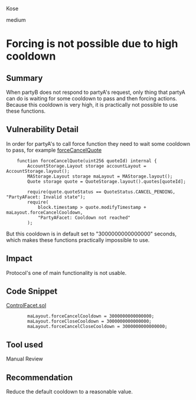 Kose

medium

# Forcing is not possible due to high cooldown

## Summary
When partyB does not respond to partyA's request, only thing that partyA can do is waiting for some cooldown to pass and then forcing actions. Because this cooldown is very high, it is practically not possible to use these functions.
## Vulnerability Detail
In order for partyA's to call force function they need to wait some cooldown to pass, for example [forceCancelQuote](https://github.com/sherlock-audit/2023-06-symmetrical/blob/main/symmio-core/contracts/facets/PartyA/PartyAFacetImpl.sol/#L209-L218)
```solidity
    function forceCancelQuote(uint256 quoteId) internal {
        AccountStorage.Layout storage accountLayout = AccountStorage.layout();
        MAStorage.Layout storage maLayout = MAStorage.layout();
        Quote storage quote = QuoteStorage.layout().quotes[quoteId];

        require(quote.quoteStatus == QuoteStatus.CANCEL_PENDING, "PartyAFacet: Invalid state");
        require(
            block.timestamp > quote.modifyTimestamp + maLayout.forceCancelCooldown,
            "PartyAFacet: Cooldown not reached"
        );
```
But this cooldown is in default set to "3000000000000000" seconds, which makes these functions practically impossible to use.
## Impact
Protocol's one of main functionality is not usable.
## Code Snippet
[ControlFacet.sol](https://github.com/sherlock-audit/2023-06-symmetrical/blob/main/symmio-core/contracts/facets/control/ControlFacet.sol/#L25-L27)
```solidity
        maLayout.forceCancelCooldown = 3000000000000000;
        maLayout.forceCloseCooldown = 3000000000000000;
        maLayout.forceCancelCloseCooldown = 3000000000000000;
```
## Tool used

Manual Review

## Recommendation
Reduce the default cooldown to a reasonable value.